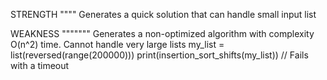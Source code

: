 
STRENGTH
""""
Generates a quick solution that can handle small input list


WEAKNESS 
"""""""
Generates a non-optimized algorithm with complexity O(n^2) time.
Cannot handle very large lists
my_list = list(reversed(range(200000)))
print(insertion_sort_shifts(my_list))
// Fails with a timeout
